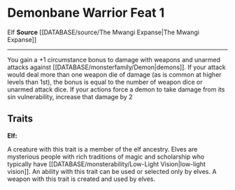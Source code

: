 ﻿---
feat: Demonbane Warrior
id: '2760'
level: '1'
name: Demonbane Warrior
rarity: Common
source: '[[DATABASE/source/The Mwangi Expanse|The Mwangi Expanse]]'
trait:
- '[[DATABASE/trait/Elf|Elf]]'
type: Feat

---
# Demonbane Warrior <span class="item-type">Feat 1</span>

<span class="item-trait">Elf</span>
**Source** [[DATABASE/source/The Mwangi Expanse|The Mwangi Expanse]]

---
You gain a +1 circumstance bonus to damage with weapons and unarmed attacks against [[DATABASE/monsterfamily/Demon|demons]]. If your attack would deal more than one weapon die of damage (as is common at higher levels than 1st), the bonus is equal to the number of weapon dice or unarmed attack dice. If your actions force a demon to take damage from its sin vulnerability, increase that damage by 2

## Traits

**Elf:**

A creature with this trait is a member of the elf ancestry. Elves are mysterious people with rich traditions of magic and scholarship who typically have [[DATABASE/monsterability/Low-Light Vision|low-light vision]]. An ability with this trait can be used or selected only by elves. A weapon with this trait is created and used by elves.